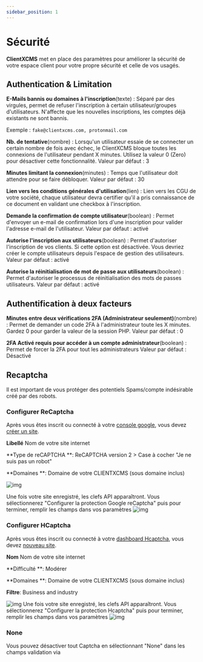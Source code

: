```yaml
---
sidebar_position: 1
---
```


# Sécurité
**ClientXCMS** met en place des paramètres pour améliorer la sécurité de votre espace client pour votre propre sécurité et celle de vos usagés.

## Authentication & Limitation
**E-Mails bannis ou domaines à l'inscription**(texte) : Séparé par des virgules, permet de refuser l'inscription à certain utilisateur/groupes d'utilisateurs. N'affecte que les nouvelles inscriptions, les comptes déjà existants ne sont bannis.

Exemple : `fake@clientxcms.com, protonmail.com`

**Nb. de tentative**(nombre) : Lorsqu'un utilisateur essaie de se connecter un certain nombre de fois avec échec, le ClientXCMS bloque toutes les connexions de l'utilisateur pendant X minutes. Utilisez la valeur 0 (Zero) pour désactiver cette fonctionnalité. Valeur par défaut : 3

**Minutes limitant la connexion**(minutes) : Temps que l'utilisateur doit attendre pour se faire débloquer. Valeur par défaut : 30

**Lien vers les conditions générales d'utilisation**(lien) : Lien vers les CGU de votre société, chaque utilisateur devra certifier qu'il a pris connaissance de ce document en validant une checkbox à l'inscription.

**Demande la confirmation de compte utilisateur**(boolean) : Permet d'envoyer un e-mail de confirmation lors d'une inscription pour valider l'adresse e-mail de l'utilisateur. Valeur par défaut : activé

**Autorise l'inscription aux utilisateurs**(boolean) : Permet d'autoriser l'inscription de vos clients. Si cette option est désactivée. Vous devriez créer le compte utilisateurs depuis l'espace de gestion des utilisateurs. Valeur par défaut : activé

**Autorise la réinitialisation de mot de passe aux utilisateurs**(boolean) : Permet d'autoriser le processus de réinitialisation des mots de passes utilisateurs. Valeur par défaut : activé
## Authentification à deux facteurs
**Minutes entre deux vérifications 2FA (Administrateur seulement)**(nombre) : Permet de demander un code 2FA à l'administrateur toute les X minutes. Gardez 0 pour garder la valeur de la session PHP. Valeur par défaut : 0

**2FA Activé requis pour accéder à un compte administrateur**(boolean) : Permet de forcer la 2FA pour tout les administrateurs Valeur par défaut : Désactivé

## Recaptcha
Il est important de vous protéger des potentiels Spams/compte indésirable créé par des robots.
### Configurer ReCaptcha
Après vous êtes inscrit ou connecté à votre [console google](https://www.google.com/recaptcha/admin/), vous devez [créer un site](https://www.google.com/recaptcha/admin/create).

**Libellé** Nom de votre site internet 

**Type de reCAPTCHA **: ReCAPTCHA version 2 > Case à cocher "Je ne suis pas un robot"

**Domaines **: Domaine de votre CLIENTXCMS (sous domaine inclus)

![img](https://media.discordapp.net/attachments/475073153509490689/957054073738248212/registered.png)

Une fois votre site enregistré, les clefs API apparaîtront. Vous sélectionnerez "Configurer la protection Google reCaptcha" puis pour terminer, remplir les champs dans vos paramètres
![img](https://media.discordapp.net/attachments/475073153509490689/957054632042070016/unknown.png)
### Configurer HCaptcha
Après vous êtes inscrit ou connecté à votre [dashboard Hcaptcha](https://dashboard.hcaptcha.com/overview), vous devez [nouveau site](https://dashboard.hcaptcha.com/sites/new).

**Nom** Nom de votre site internet

**Difficulté **: Modérer

**Domaines **: Domaine de votre CLIENTXCMS (sous domaine inclus)

**Filtre**: Business and industry

![img](https://media.discordapp.net/attachments/475073153509490689/957056521865404446/registering.png)
Une fois votre site enregistré, les clefs API apparaîtront. Vous sélectionnerez "Configurer la protection Hcaptcha" puis pour terminer, remplir les champs dans vos paramètres
![img](https://media.discordapp.net/attachments/475073153509490689/957059536232022068/unknown.png)
### None
Vous pouvez désactiver tout Captcha en sélectionnant "None" dans les champs validation via
